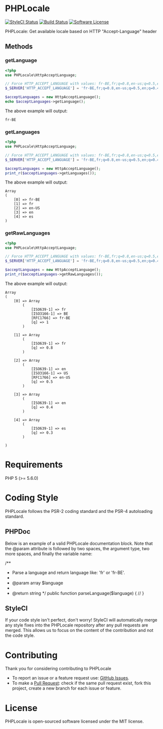 # PHPLocale

[![StyleCI Status](https://styleci.io/repos/63001544/shield)](https://styleci.io/repos/63001544)
[![Build Status](http://travis-ci.org/RocketIP/PHPLocale.png)](http://travis-ci.org/RocketIP/PHPLocale)
[![Software License](https://img.shields.io/badge/license-MIT-brightgreen.svg?style=flat-square)](LICENSE)

PHPLocale: Get available locale based on HTTP "Accept-Language" header

## Methods

### getLanguage

```php
<?php
use PHPLocale\HttpAcceptLanguage;

// Force HTTP_ACCEPT_LANGUAGE with values: fr-BE,fr;q=0.8,en-us;q=0.5,en;q=0.4,es;q=0.3
$_SERVER['HTTP_ACCEPT_LANGUAGE'] = 'fr-BE,fr;q=0.8,en-us;q=0.5,en;q=0.4,es;q=0.3';

$acceptLanguages = new HttpAcceptLanguage();
echo $acceptLanguages->getLanguage();
```

The above example will output:

```
fr-BE
```

### getLanguages

```php
<?php
use PHPLocale\HttpAcceptLanguage;

// Force HTTP_ACCEPT_LANGUAGE with values: fr-BE,fr;q=0.8,en-us;q=0.5,en;q=0.4,es;q=0.3
$_SERVER['HTTP_ACCEPT_LANGUAGE'] = 'fr-BE,fr;q=0.8,en-us;q=0.5,en;q=0.4,es;q=0.3';

$acceptLanguages = new HttpAcceptLanguage();
print_r($acceptLanguages->getLanguages());
```

The above example will output:

```
Array
(
    [0] => fr-BE
    [1] => fr
    [2] => en-US
    [3] => en
    [4] => es
)
```

### getRawLanguages

```php
<?php
use PHPLocale\HttpAcceptLanguage;

// Force HTTP_ACCEPT_LANGUAGE with values: fr-BE,fr;q=0.8,en-us;q=0.5,en;q=0.4,es;q=0.3
$_SERVER['HTTP_ACCEPT_LANGUAGE'] = 'fr-BE,fr;q=0.8,en-us;q=0.5,en;q=0.4,es;q=0.3';

$acceptLanguages = new HttpAcceptLanguage();
print_r($acceptLanguages->getRawLanguages());
```

The above example will output:

```
Array
(
    [0] => Array
        (
            [ISO639-1] => fr
            [ISO3166-1] => BE
            [RFC1766] => fr-BE
            [q] => 1
        )

    [1] => Array
        (
            [ISO639-1] => fr
            [q] => 0.8
        )

    [2] => Array
        (
            [ISO639-1] => en
            [ISO3166-1] => US
            [RFC1766] => en-US
            [q] => 0.5
        )

    [3] => Array
        (
            [ISO639-1] => en
            [q] => 0.4
        )

    [4] => Array
        (
            [ISO639-1] => es
            [q] => 0.3
        )

)
```

# Requirements

PHP 5 (>= 5.6.0)

# Coding Style

PHPLocale follows the PSR-2 coding standard and the PSR-4 autoloading standard.

## PHPDoc

Below is an example of a valid PHPLocale documentation block. Note that the @param attribute is followed by two spaces, the argument type, two more spaces, and finally the variable name:

/**
 * Parse a language and return language like: 'fr' or 'fr-BE'.
 *
 * @param  array  $language
 *
 * @return string
 */
public function parseLanguage($language)
{
    //
}

## StyleCI

If your code style isn't perfect, don't worry! StyleCI will automatically merge any style fixes into the PHPLocale repository after any pull requests are merged. This allows us to focus on the content of the contribution and not the code style.

# Contributing

Thank you for considering contributing to PHPLocale
* To report an issue or a feature request use: [GitHub Issues](https://github.com/RocketIP/PHPLocale/issues).
* To make a [Pull Request](https://github.com/RocketIP/PHPLocale/pulls): check if the same pull request exist, fork this project, create a new branch for each issue or feature.

# License

PHPLocale is open-sourced software licensed under the MIT license.

